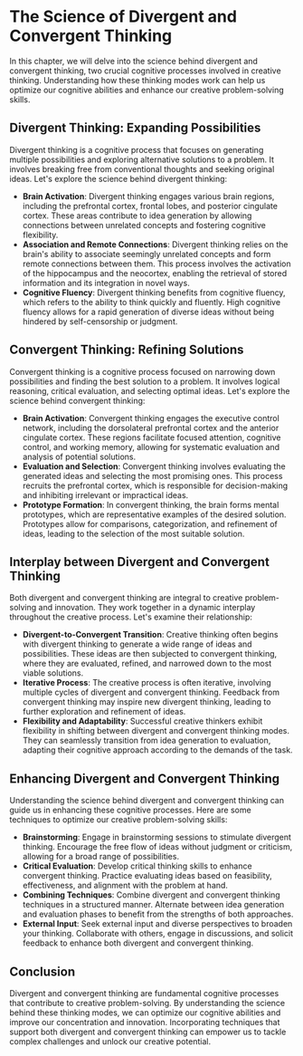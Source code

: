 The Science of Divergent and Convergent Thinking
=========================================================

In this chapter, we will delve into the science behind divergent and convergent thinking, two crucial cognitive processes involved in creative thinking. Understanding how these thinking modes work can help us optimize our cognitive abilities and enhance our creative problem-solving skills.

Divergent Thinking: Expanding Possibilities
-------------------------------------------

Divergent thinking is a cognitive process that focuses on generating multiple possibilities and exploring alternative solutions to a problem. It involves breaking free from conventional thoughts and seeking original ideas. Let's explore the science behind divergent thinking:

* **Brain Activation**: Divergent thinking engages various brain regions, including the prefrontal cortex, frontal lobes, and posterior cingulate cortex. These areas contribute to idea generation by allowing connections between unrelated concepts and fostering cognitive flexibility.
* **Association and Remote Connections**: Divergent thinking relies on the brain's ability to associate seemingly unrelated concepts and form remote connections between them. This process involves the activation of the hippocampus and the neocortex, enabling the retrieval of stored information and its integration in novel ways.
* **Cognitive Fluency**: Divergent thinking benefits from cognitive fluency, which refers to the ability to think quickly and fluently. High cognitive fluency allows for a rapid generation of diverse ideas without being hindered by self-censorship or judgment.

Convergent Thinking: Refining Solutions
---------------------------------------

Convergent thinking is a cognitive process focused on narrowing down possibilities and finding the best solution to a problem. It involves logical reasoning, critical evaluation, and selecting optimal ideas. Let's explore the science behind convergent thinking:

* **Brain Activation**: Convergent thinking engages the executive control network, including the dorsolateral prefrontal cortex and the anterior cingulate cortex. These regions facilitate focused attention, cognitive control, and working memory, allowing for systematic evaluation and analysis of potential solutions.
* **Evaluation and Selection**: Convergent thinking involves evaluating the generated ideas and selecting the most promising ones. This process recruits the prefrontal cortex, which is responsible for decision-making and inhibiting irrelevant or impractical ideas.
* **Prototype Formation**: In convergent thinking, the brain forms mental prototypes, which are representative examples of the desired solution. Prototypes allow for comparisons, categorization, and refinement of ideas, leading to the selection of the most suitable solution.

Interplay between Divergent and Convergent Thinking
---------------------------------------------------

Both divergent and convergent thinking are integral to creative problem-solving and innovation. They work together in a dynamic interplay throughout the creative process. Let's examine their relationship:

* **Divergent-to-Convergent Transition**: Creative thinking often begins with divergent thinking to generate a wide range of ideas and possibilities. These ideas are then subjected to convergent thinking, where they are evaluated, refined, and narrowed down to the most viable solutions.
* **Iterative Process**: The creative process is often iterative, involving multiple cycles of divergent and convergent thinking. Feedback from convergent thinking may inspire new divergent thinking, leading to further exploration and refinement of ideas.
* **Flexibility and Adaptability**: Successful creative thinkers exhibit flexibility in shifting between divergent and convergent thinking modes. They can seamlessly transition from idea generation to evaluation, adapting their cognitive approach according to the demands of the task.

Enhancing Divergent and Convergent Thinking
-------------------------------------------

Understanding the science behind divergent and convergent thinking can guide us in enhancing these cognitive processes. Here are some techniques to optimize our creative problem-solving skills:

* **Brainstorming**: Engage in brainstorming sessions to stimulate divergent thinking. Encourage the free flow of ideas without judgment or criticism, allowing for a broad range of possibilities.
* **Critical Evaluation**: Develop critical thinking skills to enhance convergent thinking. Practice evaluating ideas based on feasibility, effectiveness, and alignment with the problem at hand.
* **Combining Techniques**: Combine divergent and convergent thinking techniques in a structured manner. Alternate between idea generation and evaluation phases to benefit from the strengths of both approaches.
* **External Input**: Seek external input and diverse perspectives to broaden your thinking. Collaborate with others, engage in discussions, and solicit feedback to enhance both divergent and convergent thinking.

Conclusion
----------

Divergent and convergent thinking are fundamental cognitive processes that contribute to creative problem-solving. By understanding the science behind these thinking modes, we can optimize our cognitive abilities and improve our concentration and innovation. Incorporating techniques that support both divergent and convergent thinking can empower us to tackle complex challenges and unlock our creative potential.

